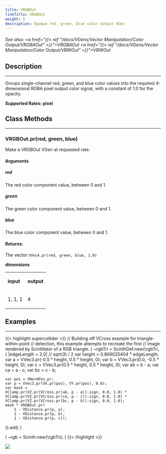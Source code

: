 ```yaml
---
title: VRGBOut
linkTitle: VRGBOut
weight: 5
description: Opaque red, green, blue color output VGen
---
```

<!-- generated file, please edit the original .schelp file(in the Scintillator repository) and then run schelpToMarkDown.scdscript to regenerate. -->
###### See also: <a href="{{< ref "/docs/VGens/Vector Manipulation/Color Output/VRGBAOut" >}}">VRGBAOut</a> <a href="{{< ref "/docs/VGens/Vector Manipulation/Color Output/VBWOut" >}}">VBWOut</a> 



## Description
---



Groups single-channel red, green, and blue color values into the required 4-dimensional RGBA pixel output color signal, with a constant of 1.0 for the opacity.



<strong>Supported Rates: pixel</strong>



## Class Methods
---



### VRGBOut.pr(red, green, blue)



Make a VRGBOut VGen at requested rate.



#### Arguments

##### red



The red color component value, between 0 and 1.



##### green



The green color component value, between 0 and 1.



##### blue



The blue color component value, between 0 and 1.





#### Returns:



The vector <code>VVec4.pr(red, green, blue, 1.0)</code>



<strong>dimensions</strong>


<table>
<tr><td>

<strong>input</strong>

</td><td>

<strong>output</strong>

</td></tr>
<tr><td>

1, 1, 1

</td><td>

4

</td></tr>

</table>


## Examples
---



{{< highlight supercollider >}}
// Building off VCross example for triangle-within-point
// detection, this example attempts to recreate the first
// image rendered by Scintillator of a RGB triangle.
(
~rgbTri = ScinthDef.new(\rgbTri, { |edgeLength = 2.0|
    // sqrt(3) / 2
    var height = 0.866025404 * edgeLength;
    var a = VVec3.pr(-0.5 * height, 0.5 * height, 0);
    var b = VVec3.pr(0.0, -0.5 * height, 0);
    var c = VVec3.pr(0.5 * height, 0.5 * height, 0);
    var ab = b - a;
    var ca = a - c;
    var bc = c - b;

    var pos = VNormPos.pr;
    var p = VVec3.pr(VX.pr(pos), VY.pr(pos), 0.0);
    var mask =
    VClamp.pr(VZ.pr(VCross.pr(ab, p - a)).sign, 0.0, 1.0) *
    VClamp.pr(VZ.pr(VCross.pr(ca, p - c)).sign, 0.0, 1.0) *
    VClamp.pr(VZ.pr(VCross.pr(bc, p - b)).sign, 0.0, 1.0);
    mask * VRGBOut.pr(
        1 - VDistance.pr(p, a),
        1 - VDistance.pr(p, b),
        1 - VDistance.pr(p, c));
}).add;
)

(
~rgb = Scinth.new(\rgbTri);
)
{{< /highlight >}}

<img src="/images/schelp/VRGBOut.png" />



